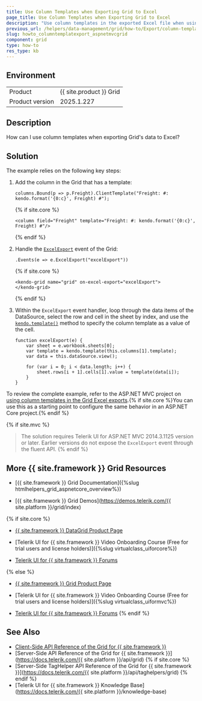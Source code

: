 ```yaml
---
title: Use Column Templates when Exporting Grid to Excel
page_title: Use Column Templates when Exporting Grid to Excel
description: "Use column templates in the exported Excel file when using {{ site.product }} Grid."
previous_url: /helpers/data-management/grid/how-to/Export/column-template-export, /html-helpers/data-management/grid/how-to/Export/column-template-export
slug: howto_columntemplatexport_aspnetmvcgrid
component: grid
type: how-to
res_type: kb
---
```


## Environment

<table>
 <tr>
  <td>Product</td>
  <td>{{ site.product }} Grid</td>
 </tr>
 <tr>
  <td>Product version</td>
  <td>2025.1.227</td>
 </tr>
</table>

## Description

How can I use column templates when exporting Grid's data to Excel?

## Solution

The example relies on the following key steps:

1. Add the column in the Grid that has a template:

    ```HtmlHelper
    columns.Bound(p => p.Freight).ClientTemplate("Freight: #: kendo.format('{0:c}', Freight) #");
    ```
    {% if site.core %}
    ```TagHelper
    <column field="Freight" template="Freight: #: kendo.format('{0:c}', Freight) #"/>
    ```
    {% endif %}

1. Handle the [`ExcelExport`](/api/kendo.mvc.ui.fluent/grideventbuilder#excelexportsystemstring) event of the Grid:

    ```HtmlHelper
    .Events(e => e.ExcelExport("excelExport"))
    ```
    {% if site.core %}
    ```TagHelper
    <kendo-grid name="grid" on-excel-export="excelExport">
    </kendo-grid>
    ```
    {% endif %}
    
1. Within the `ExcelExport` event handler, loop through the data items of the DataSource, select the row and cell in the sheet by index, and use the [`kendo.template()`](https://docs.telerik.com/kendo-ui/api/javascript/kendo/methods/template) method to specify the column template as a value of the cell.

    ```JS
    function excelExport(e) {
        var sheet = e.workbook.sheets[0];
        var template = kendo.template(this.columns[1].template);
        var data = this.dataSource.view();

        for (var i = 0; i < data.length; i++) {
            sheet.rows[i + 1].cells[1].value = template(data[i]);
        }
    }
    ```

To review the complete example, refer to the ASP.NET MVC project on [using column templates in the Grid Excel exports](https://github.com/telerik/ui-for-aspnet-mvc-examples/tree/master/Telerik.Examples.Mvc/Telerik.Examples.Mvc/Areas/GridExcelExportColumnTemplate).{% if site.core %}You can use this as a starting point to configure the same behavior in an ASP.NET Core project.{% endif %}

{% if site.mvc %}
> The solution requires Telerik UI for ASP.NET MVC 2014.3.1125 version or later. Earlier versions do not expose the `ExcelExport` event through the fluent API.
{% endif %}

## More {{ site.framework }} Grid Resources

* [{{ site.framework }} Grid Documentation]({%slug htmlhelpers_grid_aspnetcore_overview%})

* [{{ site.framework }} Grid Demos](https://demos.telerik.com/{{ site.platform }}/grid/index)

{% if site.core %}
* [{{ site.framework }} DataGrid Product Page](https://www.telerik.com/aspnet-core-ui/grid)

* [Telerik UI for {{ site.framework }} Video Onboarding Course (Free for trial users and license holders)]({%slug virtualclass_uiforcore%})

* [Telerik UI for {{ site.framework }} Forums](https://www.telerik.com/forums/aspnet-core-ui)

{% else %}
* [{{ site.framework }} Grid Product Page](https://www.telerik.com/aspnet-mvc/grid)

* [Telerik UI for {{ site.framework }} Video Onboarding Course (Free for trial users and license holders)]({%slug virtualclass_uiformvc%})

* [Telerik UI for {{ site.framework }} Forums](https://www.telerik.com/forums/aspnet-mvc)
{% endif %}

## See Also

* [Client-Side API Reference of the Grid for {{ site.framework }}](https://docs.telerik.com/kendo-ui/api/javascript/ui/grid)
* [Server-Side API Reference of the Grid for {{ site.framework }}](https://docs.telerik.com/{{ site.platform }}/api/grid)
{% if site.core %}
* [Server-Side TagHelper API Reference of the Grid for {{ site.framework }}](https://docs.telerik.com/{{ site.platform }}/api/taghelpers/grid)
{% endif %}
* [Telerik UI for {{ site.framework }} Knowledge Base](https://docs.telerik.com/{{ site.platform }}/knowledge-base)
